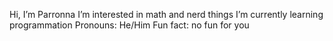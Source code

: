 Hi, I’m Parronna
I’m interested in math and nerd things
I’m currently learning programmation
Pronouns: He/Him
Fun fact: no fun for you

